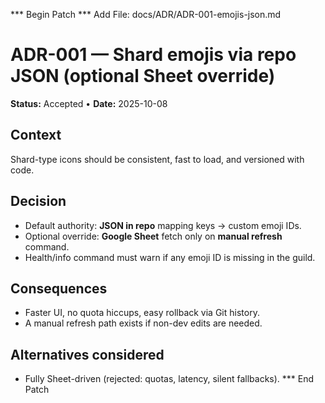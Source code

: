 *** Begin Patch
*** Add File: docs/ADR/ADR-001-emojis-json.md
# ADR-001 — Shard emojis via repo JSON (optional Sheet override)
**Status:** Accepted • **Date:** 2025-10-08

## Context
Shard-type icons should be consistent, fast to load, and versioned with code.

## Decision
- Default authority: **JSON in repo** mapping keys → custom emoji IDs.
- Optional override: **Google Sheet** fetch only on **manual refresh** command.
- Health/info command must warn if any emoji ID is missing in the guild.

## Consequences
- Faster UI, no quota hiccups, easy rollback via Git history.
- A manual refresh path exists if non-dev edits are needed.

## Alternatives considered
- Fully Sheet-driven (rejected: quotas, latency, silent fallbacks).
*** End Patch
